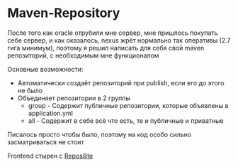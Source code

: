 # Maven-Repository

После того как oracle отрубили мне сервер, мне пришлось покупать себе сервер, и как оказалось, nexus жрёт нормально так
оперативы (2.7 гига минимум), поэтому я решил написать для себя свой maven репозиторий, с необходимым мне функционалом

Основные возможности:

* Автоматически создаёт репозиторий при publish, если его до этого не было
* Объединяет репозитории в 2 группы
    * group - Содержит публичные репозитории, которые объявлены в application.yml
    * all - Содержит в себе всё что есть, те и публичные и приватные

Писалось просто чтобы было, поэтому на код особо сильно засматриваться не стоит

Frontend стырен с [Reposilite](https://reposilite.com/)
